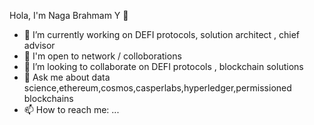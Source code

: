 Hola, I'm Naga Brahmam Y 👋

- 🔭 I’m currently working on DEFI protocols, solution architect , chief advisor
- 🌱 I'm open to network / colloborations
- 👯 I’m looking to collaborate on DEFI protocols , blockchain solutions
- 💬 Ask me about data science,ethereum,cosmos,casperlabs,hyperledger,permissioned blockchains
- 📫 How to reach me: ...

